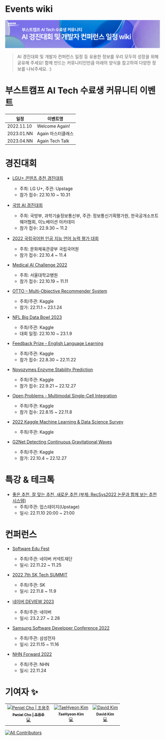 # Events wiki
![깃헙 이벤트](static/header-image.png)

> AI 경진대회 및 개발자 컨퍼런스 일정 등 유용한 정보를 우리 모두의 성장을 위해 공유해 주세요!
> 함께 만드는 커뮤니티인만큼 아래의 양식을 참고하여 다양한 정보를 나눠주세요. :) 

# 부스트캠프 AI Tech 수료생 커뮤니티 이벤트
|일정|이벤트명|
|------|---|
|2022.11.10|Welcome Again!|
|2023.01.NN|Again 마스터클래스|
|2023.04.NN|Again Tech Talk|


# 경진대회
- [LGU+ 콘텐츠 추천 경진대회](https://github.com/UpstageAI/2022-lguplus-AI-Ground)
  + 주최: LG U+, 주관: Upstage
  + 참가 접수: 22.10.10 ~ 10.31

- [국방 AI 경진대회](https://aiconnect.kr/competition/detail/213)
  + 주최: 국방부, 과학기술정보통신부, 주관: 정보통신기획평가원, 한국공개소프트웨어협회, 이노베이션 아카데미
  + 참가 접수: 22.9.30 ~ 11.2 
  
- [2022 국립국어원 인공 지능 언어 능력 평가 대회](https://corpus.korean.go.kr/)
  + 주최: 문화체육관광부 국립국어원
  + 참가 접수: 22.10.4 ~ 11.4 

- [Medical AI Challenge 2022](https://maic.or.kr)
  + 주최: 서울대학교병원
  + 참가 접수: 22.10.19 ~ 11.11 
  
- [OTTO – Multi-Objective Recommender System](https://www.kaggle.com/competitions/otto-recommender-system/overview)
  + 주최/주관: Kaggle
  + 참가: 22.11.1 ~ 23.1.24

- [NFL Big Data Bowl 2023](https://www.kaggle.com/competitions/nfl-big-data-bowl-2023/overview/timeline)
  + 주최/주관: Kaggle
  + 대회 일정: 22.10.10 ~ 23.1.9
  
- [Feedback Prize - English Language Learning](https://www.kaggle.com/competitions/feedback-prize-english-language-learning/overview/timeline)
  + 주최/주관: Kaggle
  + 참가 접수: 22.8.30 ~ 22.11.22
  
- [Novozymes Enzyme Stability Prediction](https://www.kaggle.com/competitions/novozymes-enzyme-stability-prediction/overview/timeline)
  + 주최/주관: Kaggle
  + 참가 접수: 22.9.21 ~ 22.12.27
  
- [Open Problems - Multimodal Single-Cell Integration](https://www.kaggle.com/competitions/open-problems-multimodal/overview/timeline)
  + 주최/주관: Kaggle
  + 참가 접수: 22.8.15 ~ 22.11.8
  
- [2022 Kaggle Machine Learning & Data Science Survey](https://www.kaggle.com/competitions/kaggle-survey-2022/discussion)
  + 주최/주관: Kaggle
  
- [G2Net Detecting Continuous Gravitational Waves](https://www.kaggle.com/competitions/g2net-detecting-continuous-gravitational-waves/overview/timeline)
  + 주최/주관: Kaggle
  + 참가: 22.10.4 ~ 22.12.27


# 특강 & 테크톡
- [좋은 추천, 잘 맞는 추천, 새로운 추천 (부제: RecSys2022 논문과 함께 보는 추천 시스템)](https://www.upstage.ai/events/recsys2022)
  + 주최/주관: 업스테이지(Upstage)
  + 일시: 22.11.10 20:00 ~ 21:00
  
  
# 컨퍼런스
- [Software Edu Fest](https://sef.connect.or.kr/2022)
  + 주최/주관: 네이버 커넥트재단
  + 일시: 22.11.22 ~ 11.25
  
- [2022 7th SK Tech SUMMIT](https://www.sktechsummit.com/)
  + 주최/주관: SK
  + 일시: 22.11.8 ~ 11.9 
  
- [네이버 DEVIEW 2023](https://deview.kr/2023/cfs)
  + 주최/주관: 네이버
  + 일시: 23.2.27 ~ 2.28

- [Samsung Software Developer Conference 2022](https://www.ssdc.kr/)
  + 주최/주관: 삼성전자
  + 일시: 22.11.15 ~ 11.16

- [NHN Forward 2022](https://forward.nhn.com/2022)
  + 주최/주관: NHN
  + 일시: 22.11.24

# 기여자 ✨

<!-- ALL-CONTRIBUTORS-LIST:START - Do not remove or modify this section -->
<!-- prettier-ignore-start -->
<!-- markdownlint-disable -->
<table>
  <tbody>
    <tr>
      <td align="center"><a href="https://github.com/thepenielcho"><img src="https://avatars.githubusercontent.com/u/60251602?v=4?s=100" width="100px;" alt="Peniel Cho &#124; 조용주"/><br /><sub><b>Peniel Cho &#124; 조용주</b></sub></a><br /><a href="https://github.com/boostcamp-AI-Tech-alumni/Events/commits?author=thepenielcho" title="Code">💻</a></td>
      <td align="center"><a href="https://github.com/taehyeonk"><img src="https://avatars.githubusercontent.com/u/29690062?v=4?s=100" width="100px;" alt="TaeHyeon Kim"/><br /><sub><b>TaeHyeon Kim</b></sub></a><br /><a href="https://github.com/boostcamp-AI-Tech-alumni/Events/commits?author=taehyeonk" title="Code">💻</a></td>
      <td align="center"><a href="https://github.com/howru-hayul"><img src="https://avatars.githubusercontent.com/u/96903352?v=4?s=100" width="100px;" alt="David Kim"/><br /><sub><b>David Kim</b></sub></a><br /><a href="https://github.com/boostcamp-AI-Tech-alumni/Events/commits?author=howru-hayul" title="Code">💻</a></td>
    </tr>
  </tbody>
</table>

<!-- markdownlint-restore -->
<!-- prettier-ignore-end -->

<!-- ALL-CONTRIBUTORS-LIST:END -->

<!-- ALL-CONTRIBUTORS-BADGE:START - Do not remove or modify this section -->
[![All Contributors](https://img.shields.io/badge/all_contributors-3-orange.svg?style=flat-square)](#contributors-)
<!-- ALL-CONTRIBUTORS-BADGE:END -->